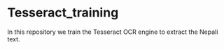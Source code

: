 # Tesseract_training
In this repository we train the Tesseract OCR engine to extract the Nepali text.
